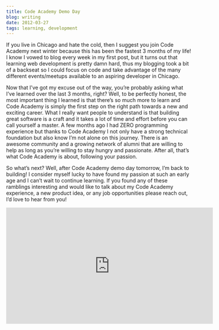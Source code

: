 ```yaml
---
title: Code Academy Demo Day
blog: writing
date: 2012-03-27
tags: learning, development
---
```


If you live in Chicago and hate the cold, then I suggest you join Code Academy next winter because this has been the fastest 3 months of my life! I know I vowed to blog every week in my first post, but it turns out that learning web development is pretty damn hard, thus my blogging took a bit of a backseat so I could focus on code and take advantage of the many different events/meetups available to an aspiring developer in Chicago.

Now that I’ve got my excuse out of the way, you’re probably asking what I’ve learned over the last 3 months, right? Well, to be perfectly honest, the most important thing I learned is that there’s so much more to learn and Code Academy is simply the first step on the right path towards a new and exciting career.  What I really want people to understand is that building great software is a craft and it takes a lot of time and effort before you can call yourself a master. A few months ago I had ZERO programming experience but thanks to Code Academy I not only have a strong technical foundation but also know I’m not alone on this journey. There is an awesome community and a growing network of alumni that are willing to help as long as you’re willing to stay hungry and passionate. After all, that’s what Code Academy is about, following your passion.

So what’s next? Well, after Code Academy demo day tomorrow, I’m back to building! I consider myself lucky to have found my passion at such an early age and I can’t wait to continue learning. If you found any of these ramblings interesting and would like to talk about my Code Academy experience, a new product idea, or any job opportunities please reach out, I’d love to hear from you!

<iframe width="560" height="315" src="https://www.youtube.com/embed/FyyIm1VNlJw" frameborder="0" allowfullscreen></iframe>
